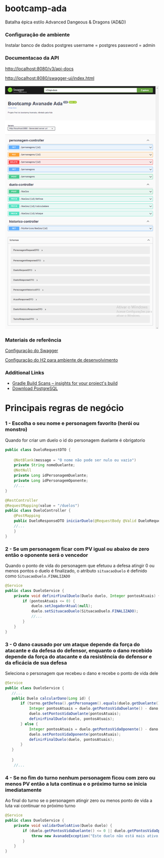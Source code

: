 # bootcamp-ada
Batalha épica estilo Advanced Dangeous &amp; Dragons (AD&amp;D)

### Configuração de ambiente
Instalar banco de dados postgres
username = postgres
password = admin

### Documentacao da API
[http://localhost:8080/v3/api-docs](http://localhost:8080/v3/api-docs)

[http://localhost:8080/swagger-ui/index.html](http://localhost:8080/swagger-ui/index.html)

![swagger](./doc/swagger.png)


### Materiais de referência
[Configuração do Swagger](https://medium.com/@raphaelbluteau/spring-boot-swagger-documentando-sua-api-automaticamente-27903293aeb6)

[Configuração do H2 para ambiente de desenvolvimento](https://medium.com/@berkaybasoz/spring-boot-h2-database-setup-6996a1c18cc)

### Additional Links

* [Gradle Build Scans – insights for your project's build](https://scans.gradle.com#gradle)
* [Download PostgreSQL](https://www.enterprisedb.com/downloads/postgres-postgresql-downloads)


# Principais regras de negócio

### 1 - Escolha o seu nome e personagem favorito (herói ou monstro)

Quando for criar um duelo o id do personagem duelante é obrigatorio
```java
public class DueloRequestDTO {

    @NotBlank(message = "O nome não pode ser nulo ou vazio")
    private String nomeDuelante;
    @NotNull
    private Long idPersonagemDuelante;
    private Long idPersonagemOponente;
    //...
}
```
```java
@RestController
@RequestMapping(value = "/duelos")
public class DueloController {
    @PostMapping
    public DueloResponseDTO iniciarDuelo(@RequestBody @Valid DueloRequestDTO dueloRequestDTO) {
    //...
    }
}
```
### 2 - Se um personagem ficar com PV igual ou abaixo de zero então o oponente será o vencedor
Quando o ponto de vida do personagem que efetuou a defesa atingir 0 ou menos pontos o duelo é finalizado, o atributo ```situacaoDuelo``` é definido como ```SituacaoDuelo.FINALIZADO```
```java
@Service
public class DueloService {
    private void definirFinalDuelo(Duelo duelo, Integer pontosAtuais) {
        if (pontosAtuais <= 0) {
            duelo.setJogadorAtual(null);
            duelo.setSituacaoDuelo(SituacaoDuelo.FINALIZADO);
            //...
        }
    }
}
```
### 3 - O dano causado por um ataque depende da força do atacante e da defesa do defensor, enquanto o dano recebido depende da força do atacante e da resistência do defensor e da eficácia de sua defesa
Seleciona o personagem que recebeu o dano e recebe o ponto de vida dele
```java
@Service
public class DueloService {
   //...
   public Duelo calcularDano(Long id) {
       if (turno.getDefesa().getPersonagem().equals(duelo.getDuelante())) {
           Integer pontosAtuais = duelo.getPontosVidaDuelante() - dano;
           duelo.setPontosVidaDuelante(pontosAtuais);
           definirFinalDuelo(duelo, pontosAtuais);
       } else {
           Integer pontosAtuais = duelo.getPontosVidaOponente() - dano;
           duelo.setPontosVidaOponente(pontosAtuais);
           definirFinalDuelo(duelo, pontosAtuais);
       }
   }
   
   }
    //...
```
### 4 - Se no fim do turno nenhum personagem ficou com zero ou menos PV então a luta continua e o próximo turno se inicia imediatamente
Ao final do turno se o personagem atingir zero ou menos ponto de vida a luta vai continuar no próximo turno
```java
@Service
public class DueloService {
    private void validarDueloAtivo(Duelo duelo) {
        if (duelo.getPontosVidaDuelante() <= 0 || duelo.getPontosVidaOponente() <= 0) {
            throw new AvanadeException("Este duelo não está mais ativo, um dos personagens, atigiu zero ou menos pontos");
        }
    }
}


```

